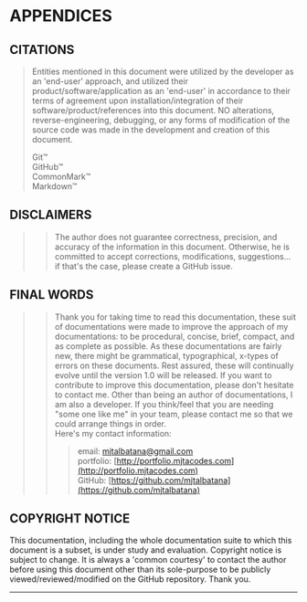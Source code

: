 # APPENDICES

## CITATIONS

> Entities mentioned in this document were utilized by the developer as an 'end-user' approach, and utilized their product/software/application as an 'end-user' in accordance to their terms of agreement upon installation/integration of their software/product/references into this document.
> NO alterations, reverse-engineering, debugging, or any forms of modification of the source code was made in the development and creation of this document.
>
> Git&trade;  
> GitHub&trade;  
> CommonMark&trade;  
> Markdown&trade;  

## DISCLAIMERS

> > The author does not guarantee correctness, precision, and accuracy of the information in this document. Otherwise, he is committed to accept corrections, modifications, suggestions... if that's the case, please create a GitHub issue.  

## FINAL WORDS

> > Thank you for taking time to read this documentation, these suit of documentations were made to improve the approach of my documentations: to be procedural, concise, brief, compact, and as complete as possible.  As these documentations are fairly new, there might be grammatical, typographical, x-types of errors on these documents. Rest assured, these will continually evolve until the version 1.0 will be released. If you want to contribute to improve this documentation, please don't hesitate to contact me. Other than being an author of documentations, I am also a developer. If you think/feel that you are needing "some one like me" in your team, please contact me so that we could arrange things in order.  
> > Here's my contact information:  
> > > email: [mjtalbatana@gmail.com](mjtalbatana@gmail.com)  
> > > portfolio: [http://portfolio.mjtacodes.com](http://portfolio.mjtacodes.com)  
> > > GitHub: [https://github.com/mjtalbatana](https://github.com/mjtalbatana)  
>

## COPYRIGHT NOTICE

This documentation, including the whole documentation suite to which this document is a subset, is under study and evaluation. Copyright notice is subject to change. It is always a 'common courtesy' to contact the author before using this document other than its sole-purpose to be publicly viewed/reviewed/modified on the GitHub repository. Thank you.

---